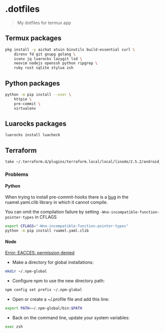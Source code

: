 # .dotfiles
> My dotfiles for termux app

## Termux packages

```bash
pkg install -y aichat atuin binutils build-essential curl \
    direnv fd git gnupg golang \
    iconv jq luarocks lazygit lsd \
    neovim nodejs openssh python ripgrep \
    ruby rust sqlite stylua zsh
```

## Python packages

```bash
python -m pip install --user \
    httpie \
    pre-commit \
    virtualenv
```

## Luarocks packages

```bash
luarocks install luacheck
```

## Terraform
```bash
take ~/.terraform.d/plugins/terraform.local/local/linode/2.5.2/android_arm64
```

### Problems

#### Python

When trying to install pre-commit-hooks there is a [bug](https://github.com/termux/termux-packages/issues/16746)
in the ruamel.yaml.clib library in which it cannot
compile.

You can omit the compilation failure by setting
`-Wno-incompatible-function-pointer-types` in CFLAGS

```bash
export CFLAGS="-Wno-incompatible-function-pointer-types"
python -m pip install ruamel.yaml.clib
```

#### Node
[Error: EACCES: permission denied](https://stackoverflow.com/a/49714908)

- Make a directory for global installations:
```bash
mkdir ~/.npm-global
```
- Configure npm to use the new directory path:
```bash
npm config set prefix ~/.npm-global
```
- Open or create a ~/.profile file and add this line:
```bash
export PATH=~/.npm-global/bin:$PATH
```
- Back on the command line, update your system variables:
```bash
exec zsh
```
